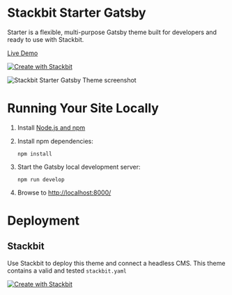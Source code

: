 # Stackbit Starter Gatsby

Starter is a flexible, multi-purpose Gatsby theme built for developers and ready to use with Stackbit.

[Live Demo](https://themes.stackbit.com/demos/starter/?demo=jststartergatsby)

[![Create with Stackbit](https://assets.stackbit.com/badge/create-with-stackbit.svg)](https://app.stackbit.com/create?theme=https://github.com/stackbit-themes/stackbit-starter-gatsby&utm_source=github&utm_medium=referral&utm_campaign=custom_themes&utm_content=readme)

![Stackbit Starter Gatsby Theme screenshot](https://themes.stackbit.com/images/starter-demo-1024x768.png)

# Running Your Site Locally

1.  Install [Node.js and npm](https://nodejs.org/en/)

2.  Install npm dependencies:

        npm install

3.  Start the Gatsby local development server:

        npm run develop

4.  Browse to [http://localhost:8000/](http://localhost:8000/)

# Deployment

## Stackbit

Use Stackbit to deploy this theme and connect a headless CMS. This theme contains a valid and tested `stackbit.yaml`

[![Create with Stackbit](https://assets.stackbit.com/badge/create-with-stackbit.svg)](https://app.stackbit.com/create?theme=https://github.com/stackbit-themes/stackbit-starter-gatsby&utm_source=github&utm_medium=referral&utm_campaign=custom_themes&utm_content=readme)
